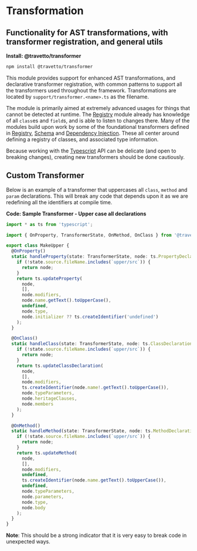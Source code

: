<!-- This file was generated by the framweork and should not be modified directly -->
<!-- Please modify https://github.com/travetto/travetto/tree/1.0.0-devmodule/transformer/README.ts and execute "npm run docs" to rebuild -->
# Transformation
## Functionality for AST transformations, with transformer registration, and general utils

**Install: @travetto/transformer**
```bash
npm install @travetto/transformer
```

This module provides support for enhanced AST transformations, and declarative transformer registration, with common patterns to support all the transformers used throughout the framework. Transformations are located by `support/transformer.<name>.ts` as the filename. 

The module is primarily aimed at extremely advanced usages for things that cannot be detected at runtime.  The [Registry](https://github.com/travetto/travetto/tree/1.0.0-dev/module/registry "Patterns and utilities for handling registration of metadata and functionality for run-time use") module already has knowledge of all `class`es and `field`s, and is able to listen to changes there.  Many of the modules build upon work by some of the foundational transformers defined in [Registry](https://github.com/travetto/travetto/tree/1.0.0-dev/module/registry "Patterns and utilities for handling registration of metadata and functionality for run-time use"), [Schema](https://github.com/travetto/travetto/tree/1.0.0-dev/module/schema "Data type registry for runtime validation, reflection and binding. ") and [Dependency Injection](https://github.com/travetto/travetto/tree/1.0.0-dev/module/di "Dependency registration/management and injection support.").  These all center around defining a registry of classes, and associated type information.

Because working with the [Typescript](https://typescriptlang.org) API can be delicate (and open to breaking changes), creating new transformers should be done cautiously. 

## Custom Transformer

Below is an example of a transformer that uppercases all `class`, `method` and `param` declarations.  This will break any code that depends upon it as we are redefining all the identifiers at compile time.  

**Code: Sample Transformer - Upper case all declarations**
```typescript
import * as ts from 'typescript';

import { OnProperty, TransformerState, OnMethod, OnClass } from '@travetto/transformer';

export class MakeUpper {
  @OnProperty()
  static handleProperty(state: TransformerState, node: ts.PropertyDeclaration) {
    if (!state.source.fileName.includes(`upper/src`)) {
      return node;
    }
    return ts.updateProperty(
      node,
      [],
      node.modifiers,
      node.name.getText().toUpperCase(),
      undefined,
      node.type,
      node.initializer ?? ts.createIdentifier('undefined')
    );
  }

  @OnClass()
  static handleClass(state: TransformerState, node: ts.ClassDeclaration) {
    if (!state.source.fileName.includes(`upper/src`)) {
      return node;
    }
    return ts.updateClassDeclaration(
      node,
      [],
      node.modifiers,
      ts.createIdentifier(node.name!.getText().toUpperCase()),
      node.typeParameters,
      node.heritageClauses,
      node.members
    );
  }

  @OnMethod()
  static handleMethod(state: TransformerState, node: ts.MethodDeclaration) {
    if (!state.source.fileName.includes(`upper/src`)) {
      return node;
    }
    return ts.updateMethod(
      node,
      [],
      node.modifiers,
      undefined,
      ts.createIdentifier(node.name.getText().toUpperCase()),
      undefined,
      node.typeParameters,
      node.parameters,
      node.type,
      node.body
    );
  }
}
```

**Note**: This should be a strong indicator that it is very easy to break code in unexpected ways.
